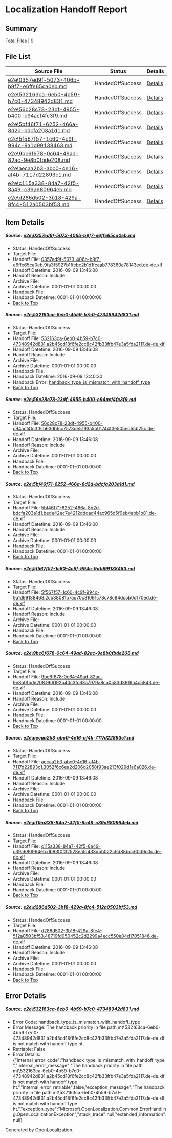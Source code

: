 # <a name='report-top'></a> Localization Handoff Report

## Summary
 Total Files | 9

## File List
 Source File | Status | Details 
 ----------- | ------ | ------- 
 [e2e\0357ed9f-5073-406b-b9f7-e6ffe65ca0eb.md](https://github.com/OpenLocalizationTestOrg/ol-test0/blob/bcc0a99a984d11e59ad8081582913af809e8c4c7/e2e/0357ed9f-5073-406b-b9f7-e6ffe65ca0eb.md) | HandedOffSuccess | [Details](#a977aae9418a1a9bc3d98b711ed8c35aa44a83871)
 [e2e\532163ca-6eb0-4b59-b7c0-47348942d831.md](https://github.com/OpenLocalizationTestOrg/ol-test0/blob/1f4b389bb0d0d83167fec3dc94683f589fcc9401/e2e/532163ca-6eb0-4b59-b7c0-47348942d831.md) | HandedOffSuccess | [Details](#192251502a40b480eb2d70175a9ee08b52e6bbb92)
 [e2e\56c28c78-23df-4955-b400-c94acf4fc3f9.md](https://github.com/OpenLocalizationTestOrg/ol-test0/blob/5d4db2bf74bcd79d94c5f8383db1638b95672b34/e2e/56c28c78-23df-4955-b400-c94acf4fc3f9.md) | HandedOffSuccess | [Details](#df6aee362ecf329199fb11aec0248ce8059cceda4)
 [e2e\5bf46f71-6252-466a-8d2d-bdcfa203a1d1.md](https://github.com/OpenLocalizationTestOrg/ol-test0/blob/76931bc72fb2ba51f519121a6c3ee700538c0674/e2e/5bf46f71-6252-466a-8d2d-bdcfa203a1d1.md) | HandedOffSuccess | [Details](#11ce8c09ba66fd69deab7199fd5b5525f07f64505)
 [e2e\5f567f57-1c60-4c9f-994c-9a1d99138463.md](https://github.com/OpenLocalizationTestOrg/ol-test0/blob/d7e1374893480c2aee507e97341d1f6c409ede28/e2e/5f567f57-1c60-4c9f-994c-9a1d99138463.md) | HandedOffSuccess | [Details](#0f451e61ab18617413cfb8fef8e83a4a025dac6b6)
 [e2e\9bc6f678-0c64-49ad-82ac-9e8b0fbde208.md](https://github.com/OpenLocalizationTestOrg/ol-test0/blob/b3e5e1f532fb877261feb7a04e55252259a4c5bb/e2e/9bc6f678-0c64-49ad-82ac-9e8b0fbde208.md) | HandedOffSuccess | [Details](#517c8082566ef8c2c82bfaa78e84624b2958bf3a7)
 [e2e\aecaa2b3-abc0-4e16-af4b-7117d22893c1.md](https://github.com/OpenLocalizationTestOrg/ol-test0/blob/d7e1374893480c2aee507e97341d1f6c409ede28/e2e/aecaa2b3-abc0-4e16-af4b-7117d22893c1.md) | HandedOffSuccess | [Details](#c7fc29440d7c808b0ab2e41e5e2c9323d453ec248)
 [e2e\c115a338-84a7-42f5-8a49-c39a680964eb.md](https://github.com/OpenLocalizationTestOrg/ol-test0/blob/8842228237d52848db16be13369abbfd6fda02a4/e2e/c115a338-84a7-42f5-8a49-c39a680964eb.md) | HandedOffSuccess | [Details](#3742c013606db5a5598275826b5d6b0ee7b5e91210)
 [e2e\d286d502-3b18-429a-8fc4-512a0503bf53.md](https://github.com/OpenLocalizationTestOrg/ol-test0/blob/2b9ba09df276efd1dd5964c49c824cf8d8a33d56/e2e/d286d502-3b18-429a-8fc4-512a0503bf53.md) | HandedOffSuccess | [Details](#45b61a5dc752d812218f425fc0fab87d8094755e13)

## Item Details
##### <a name='a977aae9418a1a9bc3d98b711ed8c35aa44a83871'></a> Source: [e2e\0357ed9f-5073-406b-b9f7-e6ffe65ca0eb.md](https://github.com/OpenLocalizationTestOrg/ol-test0/blob/bcc0a99a984d11e59ad8081582913af809e8c4c7/e2e/0357ed9f-5073-406b-b9f7-e6ffe65ca0eb.md)
* Status: HandedOffSuccess
* Target File: 
* Handoff File: [0357ed9f-5073-406b-b9f7-e6ffe65ca0eb.9fa3f5927b1ffebc2b1d1fcaab778360a78143ed.de-de.xlf](https://github.com/OpenLocalizationTestOrg/ol-test0-handoff/blob/3c7767054954632fd9444ca8ab825011379048fa/ol-handoff/OpenLocalizationTestOrg/ol-test0-dede/yuwzho/0357ed9f-5073-406b-b9f7-e6ffe65ca0eb.9fa3f5927b1ffebc2b1d1fcaab778360a78143ed.de-de.xlf)
* Handoff Datetime: 2016-09-09 13:46:08
* Handoff Reason: Include
* Archive File: 
* Archive Datetime: 0001-01-01 00:00:00
* Handback File: 
* Handback Datetime: 0001-01-01 00:00:00
* [Back to Top](#report-top)

##### <a name='192251502a40b480eb2d70175a9ee08b52e6bbb92'></a> Source: [e2e\532163ca-6eb0-4b59-b7c0-47348942d831.md](https://github.com/OpenLocalizationTestOrg/ol-test0/blob/1f4b389bb0d0d83167fec3dc94683f589fcc9401/e2e/532163ca-6eb0-4b59-b7c0-47348942d831.md)
* Status: HandedOffSuccess
* Target File: 
* Handoff File: [532163ca-6eb0-4b59-b7c0-47348942d831.a2b45cd18f6fe2cc8c42fb33ffb47e3a5fda2117.de-de.xlf](https://github.com/OpenLocalizationTestOrg/ol-test0-handoff/blob/3c7767054954632fd9444ca8ab825011379048fa/ol-handoff/OpenLocalizationTestOrg/ol-test0-dede/yuwzho/532163ca-6eb0-4b59-b7c0-47348942d831.a2b45cd18f6fe2cc8c42fb33ffb47e3a5fda2117.de-de.xlf)
* Handoff Datetime: 2016-09-09 13:46:08
* Handoff Reason: Include
* Archive File: 
* Archive Datetime: 0001-01-01 00:00:00
* Handback File: 
* Handback Datetime: 2016-09-09 13:40:30
* Handback Error: [handback_type_is_mismatch_with_handoff_type](#192251502a40b480eb2d70175a9ee08b52e6bbb92handback_type_is_mismatch_with_handoff_type)
* [Back to Top](#report-top)

##### <a name='df6aee362ecf329199fb11aec0248ce8059cceda4'></a> Source: [e2e\56c28c78-23df-4955-b400-c94acf4fc3f9.md](https://github.com/OpenLocalizationTestOrg/ol-test0/blob/5d4db2bf74bcd79d94c5f8383db1638b95672b34/e2e/56c28c78-23df-4955-b400-c94acf4fc3f9.md)
* Status: HandedOffSuccess
* Target File: 
* Handoff File: [56c28c78-23df-4955-b400-c94acf4fc3f9.b63dbfcc7573de5193a5b01744f3e505ed55b25c.de-de.xlf](https://github.com/OpenLocalizationTestOrg/ol-test0-handoff/blob/3c7767054954632fd9444ca8ab825011379048fa/ol-handoff/OpenLocalizationTestOrg/ol-test0-dede/yuwzho/56c28c78-23df-4955-b400-c94acf4fc3f9.b63dbfcc7573de5193a5b01744f3e505ed55b25c.de-de.xlf)
* Handoff Datetime: 2016-09-09 13:46:08
* Handoff Reason: Include
* Archive File: 
* Archive Datetime: 0001-01-01 00:00:00
* Handback File: 
* Handback Datetime: 0001-01-01 00:00:00
* [Back to Top](#report-top)

##### <a name='11ce8c09ba66fd69deab7199fd5b5525f07f64505'></a> Source: [e2e\5bf46f71-6252-466a-8d2d-bdcfa203a1d1.md](https://github.com/OpenLocalizationTestOrg/ol-test0/blob/76931bc72fb2ba51f519121a6c3ee700538c0674/e2e/5bf46f71-6252-466a-8d2d-bdcfa203a1d1.md)
* Status: HandedOffSuccess
* Target File: 
* Handoff File: [5bf46f71-6252-466a-8d2d-bdcfa203a1d1.bede42ec7e4212dddad44ac965d5f0eb4abb1b81.de-de.xlf](https://github.com/OpenLocalizationTestOrg/ol-test0-handoff/blob/3c7767054954632fd9444ca8ab825011379048fa/ol-handoff/OpenLocalizationTestOrg/ol-test0-dede/yuwzho/5bf46f71-6252-466a-8d2d-bdcfa203a1d1.bede42ec7e4212dddad44ac965d5f0eb4abb1b81.de-de.xlf)
* Handoff Datetime: 2016-09-09 13:46:08
* Handoff Reason: Include
* Archive File: 
* Archive Datetime: 0001-01-01 00:00:00
* Handback File: 
* Handback Datetime: 0001-01-01 00:00:00
* [Back to Top](#report-top)

##### <a name='0f451e61ab18617413cfb8fef8e83a4a025dac6b6'></a> Source: [e2e\5f567f57-1c60-4c9f-994c-9a1d99138463.md](https://github.com/OpenLocalizationTestOrg/ol-test0/blob/d7e1374893480c2aee507e97341d1f6c409ede28/e2e/5f567f57-1c60-4c9f-994c-9a1d99138463.md)
* Status: HandedOffSuccess
* Target File: 
* Handoff File: [5f567f57-1c60-4c9f-994c-9a1d99138463.2cb38081b7ad70c31091c78c78c84dc5b0d170ed.de-de.xlf](https://github.com/OpenLocalizationTestOrg/ol-test0-handoff/blob/3c7767054954632fd9444ca8ab825011379048fa/ol-handoff/OpenLocalizationTestOrg/ol-test0-dede/yuwzho/5f567f57-1c60-4c9f-994c-9a1d99138463.2cb38081b7ad70c31091c78c78c84dc5b0d170ed.de-de.xlf)
* Handoff Datetime: 2016-09-09 13:46:08
* Handoff Reason: Include
* Archive File: 
* Archive Datetime: 0001-01-01 00:00:00
* Handback File: 
* Handback Datetime: 0001-01-01 00:00:00
* [Back to Top](#report-top)

##### <a name='517c8082566ef8c2c82bfaa78e84624b2958bf3a7'></a> Source: [e2e\9bc6f678-0c64-49ad-82ac-9e8b0fbde208.md](https://github.com/OpenLocalizationTestOrg/ol-test0/blob/b3e5e1f532fb877261feb7a04e55252259a4c5bb/e2e/9bc6f678-0c64-49ad-82ac-9e8b0fbde208.md)
* Status: HandedOffSuccess
* Target File: 
* Handoff File: [9bc6f678-0c64-49ad-82ac-9e8b0fbde208.966192b40c3fc63a7979a8ca0583d3919a4c5843.de-de.xlf](https://github.com/OpenLocalizationTestOrg/ol-test0-handoff/blob/3c7767054954632fd9444ca8ab825011379048fa/ol-handoff/OpenLocalizationTestOrg/ol-test0-dede/yuwzho/9bc6f678-0c64-49ad-82ac-9e8b0fbde208.966192b40c3fc63a7979a8ca0583d3919a4c5843.de-de.xlf)
* Handoff Datetime: 2016-09-09 13:46:08
* Handoff Reason: Include
* Archive File: 
* Archive Datetime: 0001-01-01 00:00:00
* Handback File: 
* Handback Datetime: 0001-01-01 00:00:00
* [Back to Top](#report-top)

##### <a name='c7fc29440d7c808b0ab2e41e5e2c9323d453ec248'></a> Source: [e2e\aecaa2b3-abc0-4e16-af4b-7117d22893c1.md](https://github.com/OpenLocalizationTestOrg/ol-test0/blob/d7e1374893480c2aee507e97341d1f6c409ede28/e2e/aecaa2b3-abc0-4e16-af4b-7117d22893c1.md)
* Status: HandedOffSuccess
* Target File: 
* Handoff File: [aecaa2b3-abc0-4e16-af4b-7117d22893c1.3052f6c6ea2d206d2058f93ae213f029d1a6a026.de-de.xlf](https://github.com/OpenLocalizationTestOrg/ol-test0-handoff/blob/3c7767054954632fd9444ca8ab825011379048fa/ol-handoff/OpenLocalizationTestOrg/ol-test0-dede/yuwzho/aecaa2b3-abc0-4e16-af4b-7117d22893c1.3052f6c6ea2d206d2058f93ae213f029d1a6a026.de-de.xlf)
* Handoff Datetime: 2016-09-09 13:46:08
* Handoff Reason: Include
* Archive File: 
* Archive Datetime: 0001-01-01 00:00:00
* Handback File: 
* Handback Datetime: 0001-01-01 00:00:00
* [Back to Top](#report-top)

##### <a name='3742c013606db5a5598275826b5d6b0ee7b5e91210'></a> Source: [e2e\c115a338-84a7-42f5-8a49-c39a680964eb.md](https://github.com/OpenLocalizationTestOrg/ol-test0/blob/8842228237d52848db16be13369abbfd6fda02a4/e2e/c115a338-84a7-42f5-8a49-c39a680964eb.md)
* Status: HandedOffSuccess
* Target File: 
* Handoff File: [c115a338-84a7-42f5-8a49-c39a680964eb.db83f0f32528eafd433dbb022c6d88bdc60d9c0c.de-de.xlf](https://github.com/OpenLocalizationTestOrg/ol-test0-handoff/blob/3c7767054954632fd9444ca8ab825011379048fa/ol-handoff/OpenLocalizationTestOrg/ol-test0-dede/yuwzho/c115a338-84a7-42f5-8a49-c39a680964eb.db83f0f32528eafd433dbb022c6d88bdc60d9c0c.de-de.xlf)
* Handoff Datetime: 2016-09-09 13:46:08
* Handoff Reason: Include
* Archive File: 
* Archive Datetime: 0001-01-01 00:00:00
* Handback File: 
* Handback Datetime: 0001-01-01 00:00:00
* [Back to Top](#report-top)

##### <a name='45b61a5dc752d812218f425fc0fab87d8094755e13'></a> Source: [e2e\d286d502-3b18-429a-8fc4-512a0503bf53.md](https://github.com/OpenLocalizationTestOrg/ol-test0/blob/2b9ba09df276efd1dd5964c49c824cf8d8a33d56/e2e/d286d502-3b18-429a-8fc4-512a0503bf53.md)
* Status: HandedOffSuccess
* Target File: 
* Handoff File: [d286d502-3b18-429a-8fc4-512a0503bf53.48719fd050452c2d2299a4ecc550e04d17051846.de-de.xlf](https://github.com/OpenLocalizationTestOrg/ol-test0-handoff/blob/3c7767054954632fd9444ca8ab825011379048fa/ol-handoff/OpenLocalizationTestOrg/ol-test0-dede/yuwzho/d286d502-3b18-429a-8fc4-512a0503bf53.48719fd050452c2d2299a4ecc550e04d17051846.de-de.xlf)
* Handoff Datetime: 2016-09-09 13:46:08
* Handoff Reason: Include
* Archive File: 
* Archive Datetime: 0001-01-01 00:00:00
* Handback File: 
* Handback Datetime: 0001-01-01 00:00:00
* [Back to Top](#report-top)


## Error Details
##### <a name='192251502a40b480eb2d70175a9ee08b52e6bbb92handback_type_is_mismatch_with_handoff_type'></a> Source: [e2e\532163ca-6eb0-4b59-b7c0-47348942d831.md](#192251502a40b480eb2d70175a9ee08b52e6bbb92)
* Error Code: handback_type_is_mismatch_with_handoff_type
* Error Message: The handback priority in file path mt\532163ca-6eb0-4b59-b7c0-47348942d831.a2b45cd18f6fe2cc8c42fb33ffb47e3a5fda2117.de-de.xlf is not match with handoff type ht.
* Retriable: False
* Error Details: {"internal_error_code":"handback_type_is_mismatch_with_handoff_type","internal_error_message":"The handback priority in file path mt\\532163ca-6eb0-4b59-b7c0-47348942d831.a2b45cd18f6fe2cc8c42fb33ffb47e3a5fda2117.de-de.xlf is not match with handoff type ht.","internal_error_retriable":false,"exception_message":"The handback priority in file path mt\\532163ca-6eb0-4b59-b7c0-47348942d831.a2b45cd18f6fe2cc8c42fb33ffb47e3a5fda2117.de-de.xlf is not match with handoff type ht.","exception_type":"Microsoft.OpenLocalization.Common.ErrorHandling.OpenLocalizationException","stack_trace":null,"extended_information":null}


Generated by OpenLocalization.
